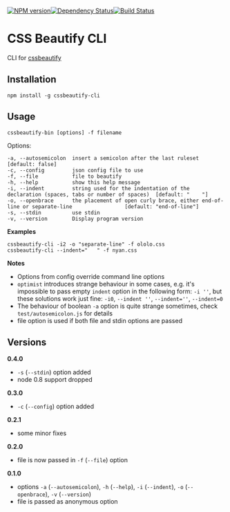 [![NPM version](https://badge.fury.io/js/cssbeautify-cli.png)](http://badge.fury.io/js/cssbeautify-cli)[![Dependency Status](https://gemnasium.com/Saunalol/cssbeautify-cli.png)](https://gemnasium.com/Saunalol/cssbeautify-cli)[![Build Status](https://travis-ci.org/Saunalol/cssbeautify-cli.png?branch=master)](https://travis-ci.org/Saunalol/cssbeautify-cli)
# CSS Beautify CLI #

CLI for [cssbeautify](https://github.com/senchalabs/cssbeautify)

## Installation

    npm install -g cssbeautify-cli

## Usage ##

    cssbeautify-bin [options] -f filename

Options:
```
-a, --autosemicolon  insert a semicolon after the last ruleset                                              [default: false]
-c, --config         json config file to use
-f, --file           file to beautify
-h, --help           show this help message
-i, --indent         string used for the indentation of the declaration (spaces, tabs or number of spaces)  [default: "    "]
-o, --openbrace      the placement of open curly brace, either end-of-line or separate-line                 [default: "end-of-line"]
-s, --stdin          use stdin
-v, --version        Display program version
```

__Examples__
```
cssbeautify-cli -i2 -o "separate-line" -f ololo.css
cssbeautify-cli --indent="   " -f nyan.css
```

__Notes__
- Options from config override command line options
- `optimist` introduces strange behaviour in some cases, e.g.
it's impossible to pass empty `indent` option in the following form: `-i ''`,
but these solutions work just fine: `-i0`, `--indent ''`, `--indent=''`, `--indent=0`
- The behaviour of boolean `-a` option is quite strange sometimes, check `test/autosemicolon.js` for
details
- file option is used if both file and stdin options are passed


## Versions
**0.4.0**
 * `-s` (`--stdin`) option added
 * node 0.8 support dropped

**0.3.0**
 * `-c` (`--config`) option added

**0.2.1**
 * some minor fixes

**0.2.0**
 * file is now passed in `-f` (`--file`) option

**0.1.0**
 * options `-a` (`--autosemicolon`), `-h` (`--help`), `-i` (`--indent`), `-o` (`--openbrace`), `-v` (`--version`)
 * file is passed as anonymous option
